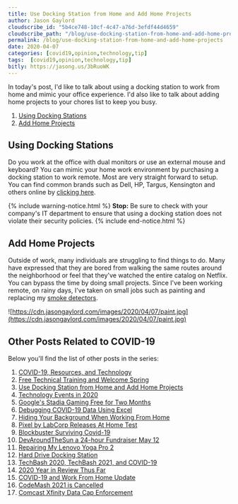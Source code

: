 ```yaml
---
title: Use Docking Station from Home and Add Home Projects
author: Jason Gaylord
cloudscribe_id: "5b4ce748-10cf-4c47-a76d-3efdf44d4659"
cloudscribe_path: "/blog/use-docking-station-from-home-and-add-home-projects"
permalink: /blog/use-docking-station-from-home-and-add-home-projects
date: 2020-04-07
categories: [covid19,opinion,technology,tip]
tags:  [covid19,opinion,technology,tip]
bitly: https://jasong.us/3bRuoWK
---
```


In today's post, I'd like to talk about using a docking station to work from home and mimic your office experience. I'd also like to talk about adding home projects to your chores list to keep you busy. 

1.  [Using Docking Stations](#using-docking-stations)
2.  [Add Home Projects](#add-home-projects)

## Using Docking Stations
Do you work at the office with dual monitors or use an external mouse and keyboard? You can mimic your home work environment by purchasing a docking station to work remote. Most are very straight forward to setup. You can find common brands such as Dell, HP, Targus, Kensington and others online by [clicking here](https://www.amazon.com/s/ref=as_li_ss_tl?k=Docking+Station&ref=nb_sb_noss_2&linkCode=ll2&tag=jasongaylor01-20&linkId=38ed00b0c761a5b4928b1115bd44ea8e&language=en_US).

{% include warning-notice.html %}
<strong>Stop:</strong> Be sure to check with your company's IT department to ensure that using a docking station does not violate their security policies.
{% include end-notice.html %}

## Add Home Projects
Outside of work, many individuals are struggling to find things to do. Many have expressed that they are bored from walking the same routes around the neighborhood or feel that they've watched the entire catalog on Netflix. You can bypass the time by doing small projects. Since I've been working remote, on rainy days, I've taken on small jobs such as painting and replacing my [smoke detectors](https://www.amazon.com/s/ref=as_li_ss_tl?k=smoke+detector&crid=LIWG1OFAN7&sprefix=smoke+dete,aps,180&ref=nb_sb_ss_i_1_10&linkCode=ll2&tag=jasongaylor01-20&linkId=7ff5705fdfdaff5095dad6db2bb74c79&language=en_US). 

![https://cdn.jasongaylord.com/images/2020/04/07/paint.jpg](https://cdn.jasongaylord.com/images/2020/04/07/paint.jpg)

## Other Posts Related to COVID-19
Below you'll find the list of other posts in the series:

1. [COVID-19, Resources, and Technology](https://jasong.us/2wgSBqo)
2. [Free Technical Training and Welcome Spring](https://jasong.us/2XeHw3W)
3. [Use Docking Station from Home and Add Home Projects](https://jasong.us/3bRuoWK)
4. [Technology Events in 2020](https://jasong.us/2wvKshS)
5. [Google's Stadia Gaming Free for Two Months](https://jasong.us/2ySyXSR)
6. [Debugging COVID-19 Data Using Excel](https://jasong.us/2K5BhHV)
7. [Hiding Your Background When Working From Home](https://jasong.us/3enL8XE)
8. [Pixel by LabCorp Releases At Home Test](https://jasong.us/2xVsplI)
9. [Blockbuster Surviving Covid-19](https://jasong.us/2YduAvE)
10. [DevAroundTheSun a 24-hour Fundraiser May 12](https://jasong.us/2VWxxzm)
11. [Repairing My Lenovo Yoga Pro 2](https://jasong.us/370OTzb)
12. [Hard Drive Docking Station](https://jasong.us/3clW9GH)
13. [TechBash 2020, TechBash 2021, and COVID-19](https://jasong.us/37lAkGe)
14. [2020 Year in Review Thus Far](https://jasong.us/3ghednP)
15. [COVID-19 and Work From Home Update](https://jasong.us/32YszWI)
16. [CodeMash 2021 is Cancelled](https://jasong.us/2Y22l2u)
17. [Comcast Xfinity Data Cap Enforcement](https://jasong.us/36h7TtT)